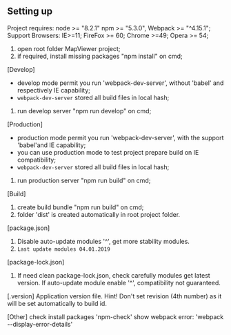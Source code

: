 ## Setting up
Project requires: node >= "8.2.1" npm >= "5.3.0", Webpack >= "^4.15.1";
Support Browsers: IE>=11; FireFox >= 60; Chrome >=49; Opera >= 54;

1. open root folder MapViewer project;
2. if required, install missing packages "npm install" on cmd;

[Develop]

- develop mode permit you run 'webpack-dev-server', without 'babel' and respectively IE capability;
- `webpack-dev-server` stored all build files in local hash;

1. run develop server "npm run develop" on cmd;

[Production]

- production mode permit you run 'webpack-dev-server', with the support 'babel'and IE capability;
- you can use production mode to test project prepare build on IE compatibility;
- `webpack-dev-server` stored all build files in local hash;

1. run production server "npm run build" on cmd;

[Build]
1. create build bundle "npm run build" on cmd;
2. folder 'dist' is created automatically in root project folder.

[package.json]
1. Disable auto-update modules '^', get more stability modules.
2. `Last update modules 04.01.2019`

[package-lock.json]
1. If need clean package-lock.json, check carefully modules get latest version. If auto-update module enable '^',
compatibility not guaranteed.

[.version]
Application version file. 
Hint! Don't set revision (4th number) as it will be set automatically to build id.

[Other]
check install packages 'npm-check'
show webpack error: 'webpack --display-error-details'


